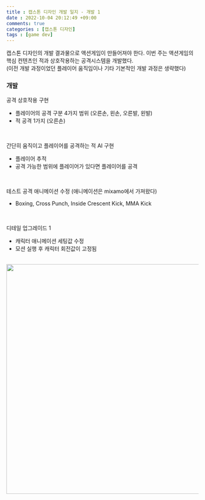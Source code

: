 ```yaml
---
title : 캡스톤 디자인 개발 일지 - 개발 1
date : 2022-10-04 20:12:49 +09:00
comments: true
categories : [캡스톤 디자인]
tags : [game dev]
---
```


캡스톤 디자인의 개발 결과물으로 액션게임이 만들어져야 한다. 이번 주는 액션게임의 핵심 컨텐츠인 적과 상호작용하는 공격시스템을 개발했다.  
(이전 개발 과정이었던 플레이어 움직임이나 기타 기본적인 개발 과정은 생략했다)  


### 개발
공격 상호작용 구현  
 - 플레이어의 공격 구분 4가지 범위 (오른손, 왼손, 오른발, 왼발)  
 - 적 공격 1가지 (오른손)  
<br/>


간단히 움직이고 플레이어를 공격하는 적 AI 구현  
 - 플레이어 추적  
 - 공격 가능한 범위에 플레이어가 있다면 플레이어를 공격  
<br/>


테스트 공격 애니메이션 수정 (애니메이션은 mixamo에서 가져왔다)  
 - Boxing, Cross Punch, Inside Crescent Kick, MMA Kick  
<br/>


디테일 업그레이드 1
 - 캐릭터 애니메이션 세팅값 수정   
 - 모션 실행 후 캐릭터 회전값이 고정됨  
<br/>

<center><img src="/assets/img/posts/capstone design/개발1.gif" width="600"/></center>
